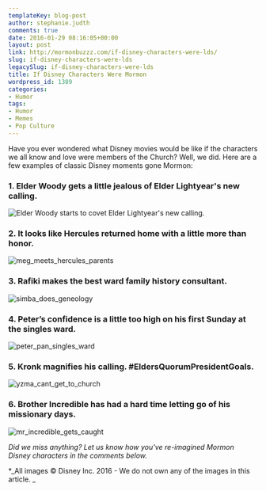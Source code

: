 ```yaml
---
templateKey: blog-post
author: stephanie.judth
comments: true
date: 2016-01-29 08:16:05+00:00
layout: post
link: http://mormonbuzzz.com/if-disney-characters-were-lds/
slug: if-disney-characters-were-lds
legacySlug: if-disney-characters-were-lds
title: If Disney Characters Were Mormon
wordpress_id: 1389
categories:
- Humor
tags:
- Humor
- Memes
- Pop Culture
---
```


Have you ever wondered what Disney movies would be like if the characters we all know and love were members of the Church? Well, we did. Here are a few examples of classic Disney moments gone Mormon: 


### 1. Elder Woody gets a little jealous of Elder Lightyear's new calling.



![Elder Woody starts to covet Elder Lightyear's new calling.](/img/elder_lightyear_becomes_ap.jpg)


### 2. It looks like Hercules returned home with a little more than honor.

![meg_meets_hercules_parents](/img/meg_meets_hercules_parents.jpg)


### 3. Rafiki makes the best ward family history consultant.


![simba_does_geneology](/img/simba_does_geneology.jpg)


### 4. Peter’s confidence is a little too high on his first Sunday at the singles ward.


![peter_pan_singles_ward](/img/peter_pan_singles_ward.jpg)


### 5. Kronk magnifies his calling. #EldersQuorumPresidentGoals.


![yzma_cant_get_to_church](/img/yzma_cant_get_to_church.jpg)


### 6. Brother Incredible has had a hard time letting go of his missionary days.


![mr_incredible_gets_caught](/img/mr_incredible_gets_caught.jpg)

_Did we miss anything? Let us know how you've re-imagined Mormon Disney characters in the comments below._

*_All images © Disney Inc. 2016 - We do not own any of the images in this article. _

